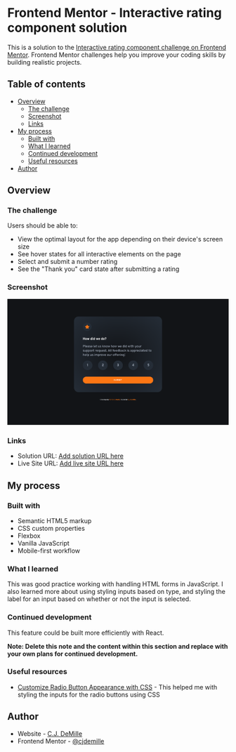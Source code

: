 # Frontend Mentor - Interactive rating component solution

This is a solution to the [Interactive rating component challenge on Frontend Mentor](https://www.frontendmentor.io/challenges/interactive-rating-component-koxpeBUmI). Frontend Mentor challenges help you improve your coding skills by building realistic projects. 

## Table of contents

- [Overview](#overview)
  - [The challenge](#the-challenge)
  - [Screenshot](#screenshot)
  - [Links](#links)
- [My process](#my-process)
  - [Built with](#built-with)
  - [What I learned](#what-i-learned)
  - [Continued development](#continued-development)
  - [Useful resources](#useful-resources)
- [Author](#author)


## Overview

### The challenge

Users should be able to:

- View the optimal layout for the app depending on their device's screen size
- See hover states for all interactive elements on the page
- Select and submit a number rating
- See the "Thank you" card state after submitting a rating

### Screenshot

![](./rating-screenshot.png)


### Links

- Solution URL: [Add solution URL here](https://your-solution-url.com)
- Live Site URL: [Add live site URL here](https://your-live-site-url.com)

## My process

### Built with

- Semantic HTML5 markup
- CSS custom properties
- Flexbox
- Vanilla JavaScript
- Mobile-first workflow

### What I learned

This was good practice working with handling HTML forms in JavaScript. I also learned more about using styling inputs based on type, and styling the label for an input based on whether or not the input is selected. 

### Continued development

This feature could be built more efficiently with React. 

**Note: Delete this note and the content within this section and replace with your own plans for continued development.**

### Useful resources

- [Customize Radio Button Appearance with CSS](https://markheath.net/post/customize-radio-button-css) - This helped me with styling the inputs for the radio buttons using CSS

## Author

- Website - [C.J. DeMille](https://www.cjdemille.io)
- Frontend Mentor - [@cjdemille](https://www.frontendmentor.io/profile/cjdemille)
